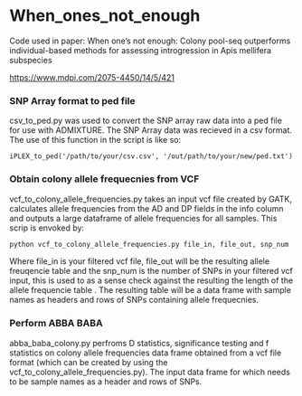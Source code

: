 # When_ones_not_enough
Code used in paper:  When one’s not enough: Colony pool-seq outperforms individual-based methods for assessing introgression in Apis mellifera subspecies

https://www.mdpi.com/2075-4450/14/5/421 

### SNP Array format to ped file
csv_to_ped.py was used to convert the SNP array raw data into a ped file for use with ADMIXTURE. The SNP Array data was recieved in a csv format. The use of this function in the script is like so:

```
iPLEX_to_ped('/path/to/your/csv.csv', '/out/path/to/your/new/ped.txt')
```

### Obtain colony allele frequecnies from VCF

vcf_to_colony_allele_frequencies.py takes an input vcf file created by GATK, calculates allele frequencies from the AD and DP fields in the info column and outputs a large dataframe of allele frequencies for all samples. This scrip is envoked by:
```bash
python vcf_to_colony_allele_frequencies.py file_in, file_out, snp_num
```
Where file_in is your filtered vcf file, file_out will be the resulting allele freuqencie table and the snp_num is the number of SNPs in your filtered vcf input, this is used to as a sense check against the resulting the length of the allele frequencie table . The resulting table will be a data frame with sample names as headers and rows of SNPs containing allele frequecnies.

### Perform ABBA BABA

abba_baba_colony.py perfroms D statistics, significance testing and f statistics on colony allele frequencies data frame obtained from a vcf file format (which can be created by using the vcf_to_colony_allele_frequencies.py). The input data frame for which needs to be sample names as a header and rows of SNPs.

